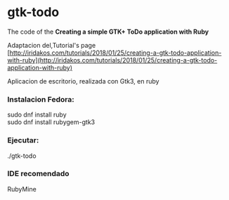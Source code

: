 # gtk-todo
The code of the **Creating a simple GTK+ ToDo application with Ruby**

Adaptacion del,Tutorial's page [http://iridakos.com/tutorials/2018/01/25/creating-a-gtk-todo-application-with-ruby](http://iridakos.com/tutorials/2018/01/25/creating-a-gtk-todo-application-with-ruby)

Aplicacion de escritorio, realizada con Gtk3, en ruby

### Instalacion Fedora:<br>
sudo dnf install ruby<br>
sudo dnf install rubygem-gtk3

### Ejecutar:<br>
./gtk-todo

### IDE recomendado
RubyMine


